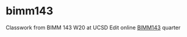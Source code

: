 # bimm143
Classwork from BIMM 143 W20 at UCSD
Edit online 
[BIMM143](https://github.com/natebloom1997/bimm143.git) quarter 
